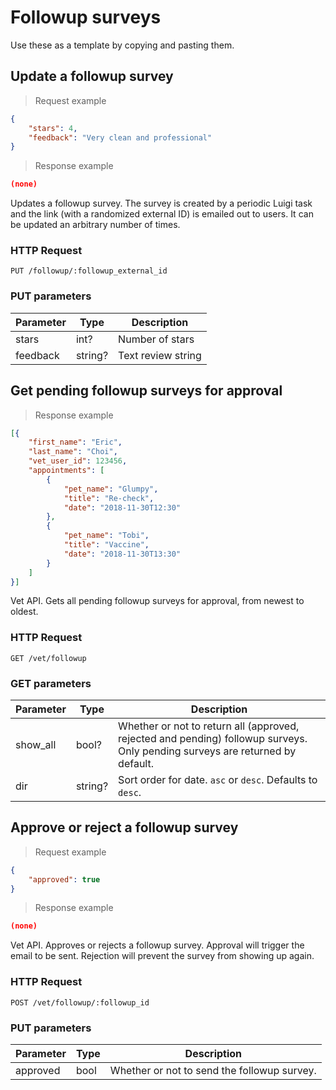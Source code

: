 # Followup surveys
Use these as a template by copying and pasting them.

## Update a followup survey
> Request example

```json
{
	"stars": 4,
	"feedback": "Very clean and professional"
}
```

> Response example

```json
(none)
```

Updates a followup survey. The survey is created by a periodic Luigi task and the link (with
a randomized external ID) is emailed out to users. It can be updated an arbitrary number of times.

### HTTP Request
`PUT /followup/:followup_external_id`

### PUT parameters
Parameter | Type | Description
--------- | ---- | -----------
stars| int? | Number of stars
feedback | string? | Text review string


## Get pending followup surveys for approval

> Response example

```json
[{
	"first_name": "Eric",
	"last_name": "Choi",
	"vet_user_id": 123456,
	"appointments": [
		{
			"pet_name": "Glumpy",
			"title": "Re-check",
			"date": "2018-11-30T12:30"
		},
		{
			"pet_name": "Tobi",
			"title": "Vaccine",
			"date": "2018-11-30T13:30"
		}
	]
}]
```

Vet API. Gets all pending followup surveys for approval, from newest to oldest.

### HTTP Request
`GET /vet/followup`

### GET parameters
Parameter | Type | Description
--------- | ---- | -----------
show_all | bool? | Whether or not to return all (approved, rejected and pending) followup surveys. Only pending surveys are returned by default.
dir | string? | Sort order for date. `asc` or `desc`. Defaults to `desc`.

## Approve or reject a followup survey
> Request example

```json
{
	"approved": true
}
```

> Response example

```json
(none)
```

Vet API. Approves or rejects a followup survey. Approval will trigger the email to be sent.
Rejection will prevent the survey from showing up again.

### HTTP Request
`POST /vet/followup/:followup_id`

### PUT parameters
Parameter | Type | Description
--------- | ---- | -----------
approved | bool | Whether or not to send the followup survey.
